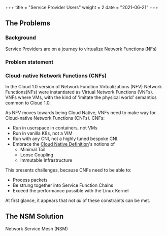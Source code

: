 +++
title = "Service Provider Users"
weight = 2
date = "2021-06-21"
+++

## The Problems

### Background

Service Providers are on a journey to virtualize Network Functions (NFs)

### Problem statement

### Cloud-native Network Functions (CNFs)

In the Cloud 1.0 version of Network Function Virtualizations (NFV) Network Functions(NFs) were instantiated
as Virtual Network Functions (VNFs).  VNFs where VMs, with the kind of 'imitate the physical world' semantics
common to Cloud 1.0.

As NFV moves towards being Cloud Native, VNFs need to make way for Cloud-native Network Functions (CNFs).
CNFs:
- Run in userspace in containers, not VMs
- Run in vanilla K8s, not a VIM
- Run with any CNI, not a highly tuned bespoke CNI.
- Embrace the [Cloud Native Definition](https://github.com/cncf/toc/blob/main/DEFINITION.md)'s notions of
  - Minimal Toil
  - Loose Coupling
  - Immutable Infrastructure

This presents challenges, because CNFs need to be able to: 
- Process packets
- Be strung together into Service Function Chains
- Exceed the performance possible with the Linux Kernel

At first glance, it appears that not *all* of these constraints can be met.

## The NSM Solution

Network Service Mesh (NSM) 
